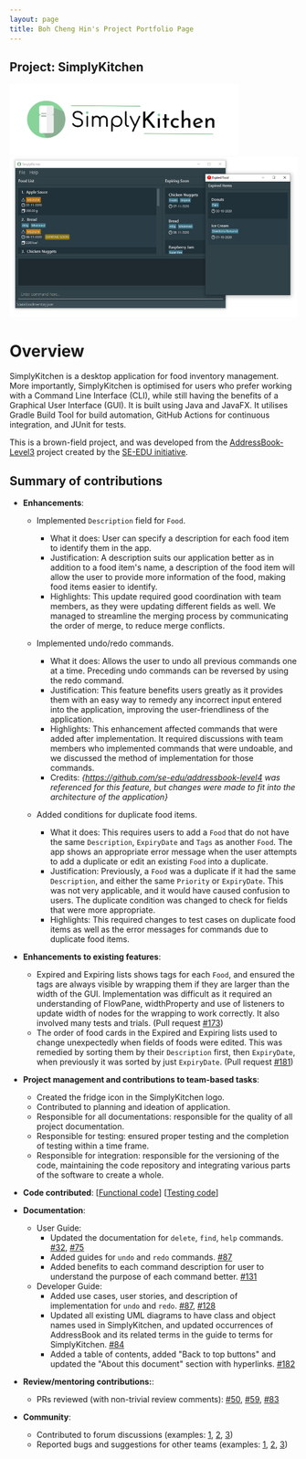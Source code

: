 ```yaml
---
layout: page
title: Boh Cheng Hin's Project Portfolio Page
---
```


## Project: SimplyKitchen

<img src="../images/Logo.png" alt="Application Logo" height="125">

<img src="../images/SimplyKitchenPPP.png" alt="Labelled Ui Diagram" height="280">

# Overview
SimplyKitchen is a desktop application for food inventory management.
More importantly, SimplyKitchen is optimised for users who prefer working with a Command Line Interface (CLI), while still having the benefits of a Graphical User Interface (GUI).
It is built using Java and JavaFX. It utilises Gradle Build Tool for build automation, GitHub Actions for continuous integration, and JUnit for tests.

This is a brown-field project, and was developed from the [AddressBook-Level3](https://github.com/se-edu/addressbook-level3) project created by the [SE-EDU initiative](https://se-education.org/).

## Summary of contributions
* **Enhancements**:
  * Implemented `Description` field for `Food`.
    * What it does: User can specify a description for each food item to identify them in the app.
    * Justification: A description suits our application better as in addition to a food item's name, a description of the food item will allow the user to provide more information of the food, making food items easier to identify.
    * Highlights: This update required good coordination with team members, as they were updating different fields as well. We managed to streamline the merging process by communicating the order of merge, to reduce merge conflicts.

  * Implemented undo/redo commands.
    * What it does: Allows the user to undo all previous commands one at a time. Preceding undo commands can be reversed by using the redo command.
    * Justification: This feature benefits users greatly as it provides them with an easy way to remedy any incorrect input entered into the application, improving the user-friendliness of the application.
    * Highlights: This enhancement affected commands that were added after implementation. It required discussions with team members who implemented commands that were undoable, and we discussed the method of implementation for those commands.
    * Credits: *{https://github.com/se-edu/addressbook-level4 was referenced for this feature, but changes were made to fit into the architecture of the application}*

  * Added conditions for duplicate food items.
    * What it does: This requires users to add a `Food` that do not have the same `Description`, `ExpiryDate` and `Tags` as another `Food`. The app shows an appropriate error message when the user attempts to add a duplicate or edit an existing `Food` into a duplicate.
    * Justification: Previously, a `Food` was a duplicate if it had the same `Description`, and either the same `Priority` or `ExpiryDate`. This was not very applicable, and it would have caused confusion to users. The duplicate condition was changed to check for fields that were more appropriate.
    * Highlights: This required changes to test cases on duplicate food items as well as the error messages for commands due to duplicate food items.

* **Enhancements to existing features**:
  * Expired and Expiring lists shows tags for each `Food`, and ensured the tags are always visible by wrapping them if they are larger than the width of the GUI. Implementation was difficult as it required an understanding of FlowPane, widthProperty and use of listeners to update width of nodes for the wrapping to work correctly. It also involved many tests and trials. (Pull request [\#173](https://github.com/AY2021S1-CS2103T-F13-4/tp/pull/173))
  * The order of food cards in the Expired and Expiring lists used to change unexpectedly when fields of foods were edited. This was remedied by sorting them by their `Description` first, then `ExpiryDate`, when previously it was sorted by just `ExpiryDate`. (Pull request [\#181](https://github.com/AY2021S1-CS2103T-F13-4/tp/pull/181))

* **Project management and contributions to team-based tasks**:
  * Created the fridge icon in the SimplyKitchen logo.
  * Contributed to planning and ideation of application.
  * Responsible for all documentations: responsible for the quality of all project documentation.
  * Responsible for testing: ensured proper testing and the completion of testing within a time frame.
  * Responsible for integration: responsible for the versioning of the code, maintaining the code repository and integrating various parts of the software to create a whole.
  
* **Code contributed**: [[Functional code](https://nus-cs2103-ay2021s1.github.io/tp-dashboard/#breakdown=true&search=bchenghi&sort=groupTitle&sortWithin=title&since=2020-08-14&timeframe=commit&mergegroup=&groupSelect=groupByRepos&checkedFileTypes=docs~functional-code~test-code~other&tabOpen=true&tabType=authorship&zFR=false&tabAuthor=bchenghi&tabRepo=AY2021S1-CS2103T-F13-4%2Ftp%5Bmaster%5D&authorshipIsMergeGroup=false&authorshipFileTypes=functional-code)]  [[Testing code](https://nus-cs2103-ay2021s1.github.io/tp-dashboard/#breakdown=true&search=bchenghi&sort=groupTitle&sortWithin=title&since=2020-08-14&timeframe=commit&mergegroup=&groupSelect=groupByRepos&checkedFileTypes=docs~functional-code~test-code~other&tabOpen=true&tabType=authorship&zFR=false&tabAuthor=bchenghi&tabRepo=AY2021S1-CS2103T-F13-4%2Ftp%5Bmaster%5D&authorshipIsMergeGroup=false&authorshipFileTypes=test-code)]

* **Documentation**:
  * User Guide:
    * Updated the documentation for `delete`, `find`, `help` commands. [\#32](https://github.com/AY2021S1-CS2103T-F13-4/tp/pull/32), [\#75](https://github.com/AY2021S1-CS2103T-F13-4/tp/pull/75)
    * Added guides for `undo` and `redo` commands. [\#87](https://github.com/AY2021S1-CS2103T-F13-4/tp/pull/87)
    * Added benefits to each command description for user to understand the purpose of each command better. [\#131](https://github.com/AY2021S1-CS2103T-F13-4/tp/pull/131)
  * Developer Guide:
    * Added use cases, user stories, and description of implementation for `undo` and `redo`. [\#87](https://github.com/AY2021S1-CS2103T-F13-4/tp/pull/87), [\#128](https://github.com/AY2021S1-CS2103T-F13-4/tp/pull/128)
    * Updated all existing UML diagrams to have class and object names used in SimplyKitchen, and updated occurrences of AddressBook and its related terms in the guide to terms for SimplyKitchen. [\#84](https://github.com/AY2021S1-CS2103T-F13-4/tp/pull/84)
    * Added a table of contents, added \"Back to top buttons\" and updated the \"About this document\" section with hyperlinks. [\#182](https://github.com/AY2021S1-CS2103T-F13-4/tp/pull/182)

* **Review/mentoring contributions:**:
  * PRs reviewed (with non-trivial review comments): [\#50](https://github.com/AY2021S1-CS2103T-F13-4/tp/pull/50), [\#59](https://github.com/AY2021S1-CS2103T-F13-4/tp/pull/59), [\#83](https://github.com/AY2021S1-CS2103T-F13-4/tp/pull/83)

* **Community**:
  * Contributed to forum discussions (examples: [1](https://github.com/nus-cs2103-AY2021S1/forum/issues/25), [2](https://github.com/nus-cs2103-AY2021S1/forum/issues/222), [3](https://github.com/nus-cs2103-AY2021S1/forum/issues/223))
  * Reported bugs and suggestions for other teams (examples: [1](https://github.com/bchenghi/ped/issues/2), [2](https://github.com/bchenghi/ped/issues/9), [3](https://github.com/bchenghi/ped/issues/12))
